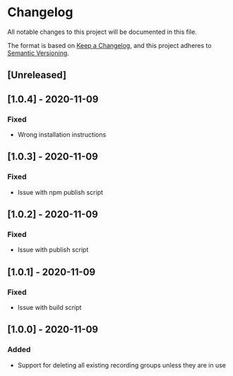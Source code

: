 # Changelog
All notable changes to this project will be documented in this file.

The format is based on [Keep a Changelog](https://keepachangelog.com/en/1.0.0/),
and this project adheres to [Semantic Versioning](https://semver.org/spec/v2.0.0.html).

## [Unreleased]

## [1.0.4] - 2020-11-09
### Fixed
- Wrong installation instructions

## [1.0.3] - 2020-11-09
### Fixed
- Issue with npm publish script

## [1.0.2] - 2020-11-09
### Fixed
- Issue with publish script

## [1.0.1] - 2020-11-09
### Fixed
- Issue with build script

## [1.0.0] - 2020-11-09
### Added
- Support for deleting all existing recording groups unless they are in use

